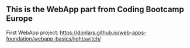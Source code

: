 ## This is the WebApp part from Coding Bootcamp Europe

First WebApp project: https://donlars.github.io/web-apps-foundation/webapp-basics/lightswitch/
